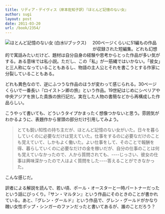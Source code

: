 ```yaml
---
title: リディア・デイヴィス（岸本佐知子訳）『ほとんど記憶のない女』
author: sugi
layout: post
date: 2011-03-20
url: /book/2354/
---
```

<a href="http://www.amazon.co.jp/exec/obidos/ASIN/4560071748/chezsugi-22/ref=nosim/" name="amazletlink" target="_blank"><img src="http://i2.wp.com/ecx.images-amazon.com/images/I/414sF7NzgwL._SL160_.jpg?w=660" alt="ほとんど記憶のない女 (白水Uブックス)" class="alignleft" style="float: left; margin: 0 20px 20px 0;" data-recalc-dims="1" /></a>

200ページくらいに51編もの作品が収録された短編集。どれも幻想的で寓話みたいだけど、題材は自分自身の経験や思考からとった作品が多い気がする。ある意味では私小説。ただし、この「私」が一筋縄ではいかない。「彼女」と三人称になっていることもあるし、物語の主人公とそれを書こうとする作家に分裂していることもある。

どれも異色なので、逆にふつうな作品のほうが変わって感じられる。30ページくらいで一番長い『ロイストン卿の旅』という作品。19世紀はじめにシベリアや中央アジアを旅した貴族の旅行記だ。実在した人物の書簡などから再構成した作品らしい。

こうやって書いても、どういうタイプかまったく想像つかないと思う。雰囲気がわかるように、表題作から冒頭の部分だけ引用してみよう。

> とても鋭い知性の持ち主だが、ほとんど記憶のない女がいた。日々を暮らしていくのに必要なだけは覚えていた。仕事をするのに必要なだけのことも覚えていて、しかもよく働いた。よい仕事をして、そのことで報酬を得、暮らしていくのに必要なだけの金を稼いだが、自分の仕事のことは何も覚えていなかったので、人から質問されても、\----じっさい、彼女の仕事は興味深かったので人はよく質問をした\----答えることができなかった。

こんな感じだ。

訳者による解説を読んで、若い頃、ポール・オースターと一時パートナーだったという話にびっくり。『サン・マルタン』という作品にそのときのことが書かれている。あと、『グレン・グールド』という作品で、グレン・グールドがかなり醜い女性ポップ・シンガーのファンだったと書いてあるが、誰のことだろう？

